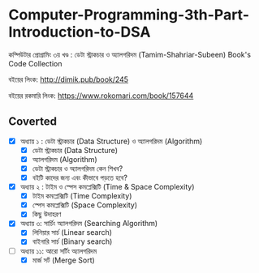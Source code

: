 # Computer-Programming-3th-Part-Introduction-to-DSA

কম্পিউটার প্রোগ্রামিং ৩য় খণ্ড : ডেটা স্ট্রাকচার ও অ্যালগরিদম (Tamim-Shahriar-Subeen) Book's Code Collection

বইয়ের লিংক: http://dimik.pub/book/245

বইয়ের রকমারি লিংক: https://www.rokomari.com/book/157644

## Coverted

- [x] অধ্যায় ১ : ডেটা স্ট্রাকচার (Data Structure) ও অ্যালগরিদম (Algorithm)
  - [x] ডেটা স্ট্রাকচার (Data Structure)
  - [x] অ্যালগরিদম (Algorithm)
  - [x] ডেটা স্ট্রাকচার ও অ্যালগরিদম কেন শিখব?
  - [x] বইটি কাদের জন্য এবং কীভাবে পড়তে হবে?
- [x] অধ্যায় ২ : টাইম ও স্পেস কমপ্লেক্সিটি (Time & Space Complexity)
  - [x] টাইম কমপ্লেক্সিটি (Time Complexity)
  - [x] স্পেস কমপ্লেক্সিটি (Space Complexity)
  - [x] কিছু উদাহরণ
- [x] অধ্যায় ৩: সার্চিং অ্যালগরিদম (Searching Algorithm)
  - [x] লিনিয়ার সার্চ (Linear search)
  - [x] বাইনারি সার্চ (Binary search)
- [ ] অধ্যায় ১১: আরো সর্টিং অ্যালগরিদম
  - [x] মার্জ সর্ট (Merge Sort)
